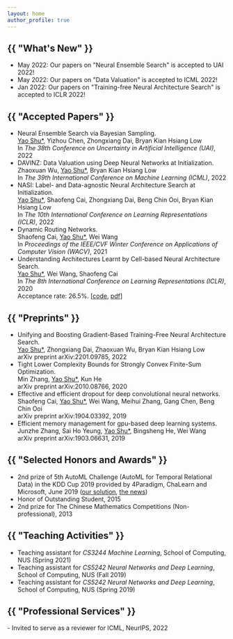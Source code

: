 ```yaml
---
layout: home
author_profile: true
---
```


<h2 class="archive__title">{{ "What's New" }}</h2>

- May 2022: Our papers on "Neural Ensemble Search" is accepted to UAI 2022!
- May 2022: Our papers on "Data Valuation" is accepted to ICML 2022!
- Jan 2022: Our papers on "Training-free Neural Architecture Search" is accepted to ICLR 2022!

<h2 class="archive__title">{{ "Accepted Papers" }}</h2>

- Neural Ensemble Search via Bayesian Sampling.  
    <ins>Yao Shu\*</ins>, Yizhou Chen, Zhongxiang Dai, Bryan Kian Hsiang Low  
    In *The 38th Conference on Uncertainty in Artificial Intelligence (UAI)*, 2022  
- DAVINZ: Data Valuation using Deep Neural Networks at Initialization.  
    Zhaoxuan Wu, <ins>Yao Shu\*</ins>, Bryan Kian Hsiang Low  
    In *The 39th International Conference on Machine Learning (ICML)*, 2022  
- NASI: Label- and Data-agnostic Neural Architecture Search at Initialization.  
    <ins>Yao Shu\*</ins>, Shaofeng Cai, Zhongxiang Dai, Beng Chin Ooi, Bryan Kian Hsiang Low  
    In *The 10th International Conference on Learning Representations (ICLR)*, 2022  
- Dynamic Routing Networks.  
    Shaofeng Cai, <ins>Yao Shu\*</ins>, Wei Wang  
    In *Proceedings of the IEEE/CVF Winter Conference on Applications of Computer Vision (WACV)*, 2021  
- Understanding Architectures Learnt by Cell-based Neural Architecture Search.  
    <ins>Yao Shu\*</ins>, Wei Wang, Shaofeng Cai  
    In *The 8th International Conference on Learning Representations (ICLR)*, 2020  
    Acceptance rate: 26.5%. [[code](https://github.com/shuyao95/Understanding-NAS.git), [pdf](https://openreview.net/pdf?id=BJxH22EKPS)]  

<h2 class="archive__title">{{ "Preprints" }}</h2>

- Unifying and Boosting Gradient-Based Training-Free Neural Architecture Search.  
    <ins>Yao Shu\*</ins>, Zhongxiang Dai, Zhaoxuan Wu, Bryan Kian Hsiang Low  
    arXiv preprint arXiv:2201.09785, 2022  
- Tight Lower Complexity Bounds for Strongly Convex Finite-Sum Optimization.  
    Min Zhang, <ins>Yao Shu\*</ins>, Kun He  
    arXiv preprint arXiv:2010.08766, 2020
- Effective and efficient dropout for deep convolutional neural networks.  
    Shaofeng Cai, <ins>Yao Shu\*</ins>, Wei Wang, Meihui Zhang, Gang Chen, Beng Chin Ooi  
    arXiv preprint arXiv:1904.03392, 2019  
- Efficient memory management for gpu-based deep learning systems.  
    Junzhe Zhang, Sai Ho Yeung, <ins>Yao Shu\*</ins>, Bingsheng He, Wei Wang  
    arXiv preprint arXiv:1903.06631, 2019  

<h2 class="archive__title">{{ "Selected Honors and Awards" }}</h2> 

- 2nd prize of 5th AutoML Challenge (AutoML for Temporal Relational Data) in the KDD Cup 2019 provided by 4Paradigm, ChaLearn and Microsoft, June 2019 ([our solution](https://github.com/shuyao95/kddcup2019-automl.git), [the news](https://www.4paradigm.com/competition/kddcup2019))
- Honor of Outstanding Student, 2015
- 2nd prize for The Chinese Mathematics Competitions (Non-professional), 2013

<h2 class="archive__title">{{ "Teaching Activities" }}</h2>

- Teaching assistant for *CS3244 Machine Learning*, School of Computing, NUS (Spring 2021)
- Teaching assistant for *CS5242 Neural Networks and Deep Learning*, School of Computing, NUS (Fall 2019)
- Teaching assistant for *CS5242 Neural Networks and Deep Learning*, School of Computing, NUS (Spring 2019)

<h2 class="archive__title">{{ "Professional Services" }}</h2>
- Invited to serve as a reviewer for ICML, NeurIPS, 2022